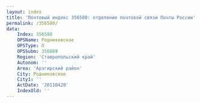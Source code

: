 ```yaml
---
layout: index
title: 'Почтовый индекс 356580: отделение почтовой связи Почты России'
permalink: /356580/
data:
    Index: 356580
    OPSName: Родниковское
    OPSType: О
    OPSSubm: 356889
    Region: 'Ставропольский край'
    Autonom: ''
    Area: 'Арзгирский район'
    City: Родниковское
    City1: ''
    ActDate: '20110420'
    IndexOld: ''
---
```

